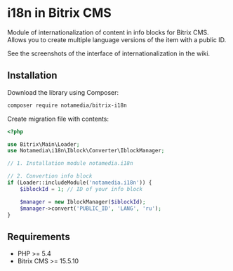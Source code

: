 # i18n in Bitrix CMS

Module of internationalization of content in info blocks for Bitrix CMS. Allows you to create multiple language 
versions of the item with a public ID.

See the screenshots of the interface of internationalization in the wiki.

## Installation

Download the library using Composer:

```bash
composer require notamedia/bitrix-i18n
```

Create migration file with contents:

```php
<?php

use Bitrix\Main\Loader;
use Notamedia\i18n\Iblock\Converter\IblockManager;

// 1. Installation module notamedia.i18n

// 2. Convertion info block
if (Loader::includeModule('notamedia.i18n')) {
    $iblockId = 1; // ID of your info block

    $manager = new IblockManager($iblockId);
    $manager->convert('PUBLIC_ID', 'LANG', 'ru');
}
```

## Requirements

* PHP >= 5.4
* Bitrix CMS >= 15.5.10